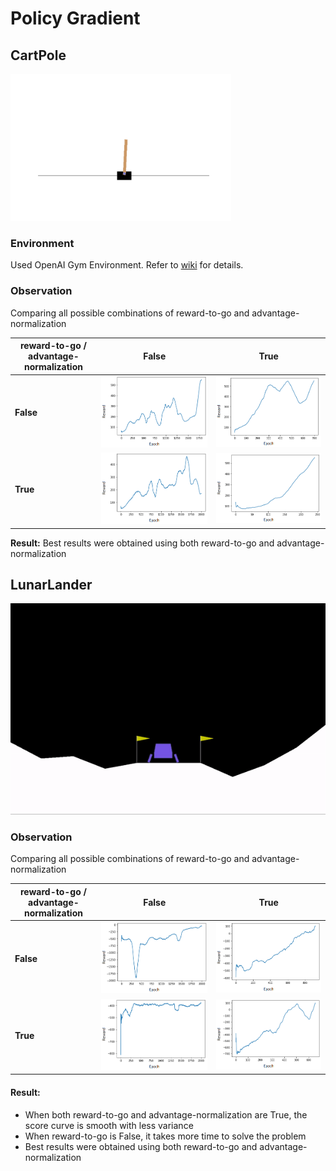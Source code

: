 # Policy Gradient

## CartPole
<img src="./figs/cartpole.gif" width="70%">

### Environment
Used OpenAI Gym Environment. Refer to [wiki](https://github.com/openai/gym/wiki/CartPole-v0) for details.

### Observation
Comparing all possible combinations of reward-to-go and advantage-normalization

| reward-to-go / </br>advantage-normalization | False | True |
| --- | --- | --- |
| <b>False</b> | ![cp_FF](https://github.com/sagarjinde/Reinforcement-Learning-Project/blob/master/PG/figs/cp_FF.png) | ![cp_TF](https://github.com/sagarjinde/Reinforcement-Learning-Project/blob/master/PG/figs/cp_TF.png) |
| <b>True</b> | ![cp_FT](https://github.com/sagarjinde/Reinforcement-Learning-Project/blob/master/PG/figs/cp_FT.png) | ![cp_TT](https://github.com/sagarjinde/Reinforcement-Learning-Project/blob/master/PG/figs/cp_TT.png) |

**Result:** Best results were obtained using both reward-to-go and advantage-normalization 

## LunarLander
![lunarlander](https://github.com/sagarjinde/Reinforcement-Learning-Project/blob/master/PG/figs/lunarlander.gif)

### Observation
Comparing all possible combinations of reward-to-go and advantage-normalization

| reward-to-go / </br>advantage-normalization | False | True |
| --- | --- | --- |
| <b>False</b> | ![ll_FF](https://github.com/sagarjinde/Reinforcement-Learning-Project/blob/master/PG/figs/ll_FF.png) | ![ll_TF](https://github.com/sagarjinde/Reinforcement-Learning-Project/blob/master/PG/figs/ll_TF.png) |
| <b>True</b> | ![ll_FT](https://github.com/sagarjinde/Reinforcement-Learning-Project/blob/master/PG/figs/ll_FT.png) | ![ll_TT](https://github.com/sagarjinde/Reinforcement-Learning-Project/blob/master/PG/figs/ll_TT.png) |

#### Result: 
- When both reward-to-go and advantage-normalization are True, the score curve is smooth with less variance
- When reward-to-go is False, it takes more time to solve the problem
- Best results were obtained using both reward-to-go and advantage-normalization